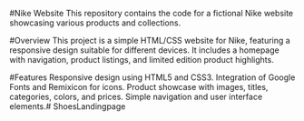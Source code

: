 
#Nike Website
This repository contains the code for a fictional Nike website showcasing various products and collections.

#Overview
This project is a simple HTML/CSS website for Nike, featuring a responsive design suitable for different devices. It includes a homepage with navigation, product listings, and limited edition product highlights.

#Features
Responsive design using HTML5 and CSS3.
Integration of Google Fonts and Remixicon for icons.
Product showcase with images, titles, categories, colors, and prices.
Simple navigation and user interface elements.# ShoesLandingpage

